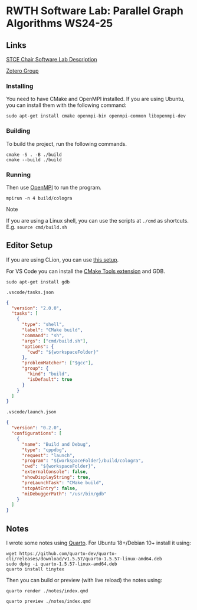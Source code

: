 # RWTH Software Lab: Parallel Graph Algorithms WS24-25

## Links

[STCE Chair Software Lab
Description](https://www.stce.rwth-aachen.de/teaching/winter-2024-25/software-lab-parallel-graph-algorithms)

[Zotero Group](https://www.zotero.org/groups/5682542/parallel_graph_algorithms)

### Installing

You need to have CMake and OpenMPI installed. If you are using Ubuntu, you can
install them with the following command:

```shell
sudo apt-get install cmake openmpi-bin openmpi-common libopenmpi-dev
```

### Building

To build the project, run the following commands.

```shell
cmake -S . -B ./build
cmake --build ./build
```

### Running

Then use [OpenMPI](https://docs.open-mpi.org/en/v5.0.x/launching-apps/quickstart.html) to run the program.

```shell
mpirun -n 4 build/cologra
```

> [!NOTE]
> If you are using a Linux shell, you can use the scripts at `./cmd` as
> shortcuts. E.g. `source cmd/build.sh`

## Editor Setup

If you are using CLion, you can use [this
setup](https://www.jetbrains.com/help/clion/openmpi.html).

For VS Code you can install the [CMake Tools
extension](https://marketplace.visualstudio.com/items?itemName=ms-vscode.cmake-tools)
and GDB.

```shell
sudo apt-get install gdb
```

`.vscode/tasks.json`

```json
{
  "version": "2.0.0",
  "tasks": [
    {
      "type": "shell",
      "label": "CMake build",
      "command": "sh",
      "args": ["cmd/build.sh"],
      "options": {
        "cwd": "${workspaceFolder}"
      },
      "problemMatcher": ["$gcc"],
      "group": {
        "kind": "build",
        "isDefault": true
      }
    }
  ]
}
```

`.vscode/launch.json`

```json
{
  "version": "0.2.0",
  "configurations": [
    {
      "name": "Build and Debug",
      "type": "cppdbg",
      "request": "launch",
      "program": "${workspaceFolder}/build/cologra",
      "cwd": "${workspaceFolder}",
      "externalConsole": false,
      "showDisplayString": true,
      "preLaunchTask": "CMake build",
      "stopAtEntry": false,
      "miDebuggerPath": "/usr/bin/gdb"
    }
  ]
}
```

## Notes

I wrote some notes using [Quarto](https://quarto.org/docs/get-started/). For
Ubuntu 18+/Debian 10+ install it using:

```shell
wget https://github.com/quarto-dev/quarto-cli/releases/download/v1.5.57/quarto-1.5.57-linux-amd64.deb
sudo dpkg -i quarto-1.5.57-linux-amd64.deb
quarto install tinytex
```

Then you can build or preview (with live reload) the notes using:

```shell
quarto render ./notes/index.qmd
```

```shell
quarto preview ./notes/index.qmd
```
